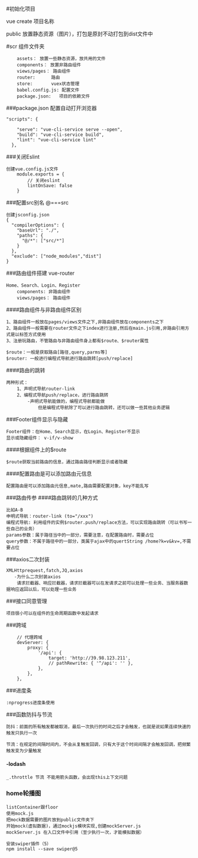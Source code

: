 #初始化项目

vue create 项目名称 

public 放置静态资源（图片），打包是原封不动打包到dist文件中

#scr 组件文件夹
```
    assets： 放置一些静态资源，放共用的文件
    components： 放置非路由组件
    views/pages： 路由组件
    router:      路由
    store:       vuex状态管理
    babel.config.js: 配置文件
    package.json:   项目的依赖文件
``` 
###package.json 配置自动打开浏览器
```
"scripts": {
    
    "serve": "vue-cli-service serve --open",
    "build": "vue-cli-service build",
    "lint": "vue-cli-service lint"
  },

```
###关闭Eslint
```
创建vue.config.js文件
    module.exports = {
        // 关闭eslint
        lintOnSave: false
    }
```
###配置src别名 @===src
```
创建jsconfig.json
{
  "compilerOptions": {
    "baseUrl": "./",
    "paths": {
      "@/*": ["src/*"]
    }
  },
  "exclude": ["node_modules","dist"]
}
```
###路由组件搭建 vue-router
```
Home、Search、Login、Register
    components: 非路由组件
    views/pages： 路由组件
```
####路由组件与非路由组件区别
```
1、路由组件一般放在pages/views文件之下,非路由组件放在components之下
2、路由组件一般需要在router文件之下index进行注册,然后在main.js引用,非路由引用方式是以标签方式使用
3、注册玩路由，不管路由与非路由组件身上都有$route、$router属性

$route：一般是获取路由[路径,query,parms等]
$router: 一般进行编程式导航进行路由跳转[push/replace]
```
####路由的跳转
```
两种形式：
    1、声明式导航router-link
    2、编程式导航push/replace，进行路由跳转
        -声明式导航能做的，编程式导航都能做
            但是编程式导航除了可以进行路由跳转，还可以做一些其他业务逻辑
```
###Footer组件显示与隐藏
```
Footer组件：在Home、Search显示，在Login、Register不显示
显示或隐藏组件： v-if/v-show
```
####根据组件上的$route
```
$route获取当前路由的信息，通过路由路径判断显示或者隐藏
```
####配置路由是可以添加路由元信息
```
配置路由是可以添加路由元信息,mate,路由需要配置对象，key不能乱写
```
###路由传参
####路由跳转的几种方式
```
比如A-B
申明式导航：router-link (to="/xxx")
编程式导航: 利用组件的实例$router.push/replace方法，可以实现路由跳转（可以书写一些自己的业务）
params参数：属于路径当中的一部分，需要注意，在配置路由时，需要占位
query参数：不属于路径中的一部分，类属于ajax中的quertString /home?k=v&kv=,不需要占位
```
###axios二次封装
```
XMLHttprequest,fatch,JQ,axios
   -为什么二次封装axios
    请求拦截器、响应拦截器，请求拦截器可以在发请求之前可以处理一些业务、当服务器数据响应返回以后，可以处理一些业务
```
###接口同意管理
```
项目很小可以在组件的生命周期函数中发起请求
```
###跨域
```
    // 代理跨域
    devServer: {
        proxy: {
            '/api': {
                target: 'http://39.98.123.211',
                // pathRewrite: { '^/api': '' },
            },
        },
    },
```

###进度条
```
:nprogress进度条使用

```
###函数防抖与节流
```
防抖：前面的所有触发都被取消，最后一次执行的时间之后才会触发，也就是说如果连续快速的触发只执行一次

节流：在规定的间隔时间内，不会从复触发回调，只有大于这个时间间隔才会触发回调，把频繁触发变为少量触发
```
####  -lodash
```
_.throttle 节流 不能用箭头函数，会出现this上下文问题
```
### home轮播图
```
listContainer跟floor
使用mock.js
把mock数据需要的图片放到public文件夹下
开始mock(虚拟数据)，通过mockjs模块实现,创建mockServer.js
mockServer.js 在入口文件中引用（至少执行一次，才能模拟数据）

安装swiper插件（5）
npm install --save swiper@5
```